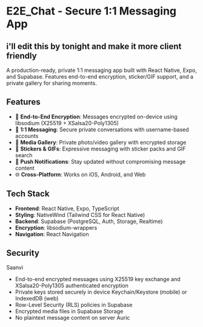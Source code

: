 # E2E_Chat - Secure 1:1 Messaging App
## i'll edit this by tonight and make it more client friendly

A production-ready, private 1:1 messaging app built with React Native, Expo, and Supabase. Features end-to-end encryption, sticker/GIF support, and a private gallery for sharing moments.

## Features

- 🔐 **End-to-End Encryption**: Messages encrypted on-device using libsodium (X25519 + XSalsa20-Poly1305)
- 💬 **1:1 Messaging**: Secure private conversations with username-based accounts
- 📸 **Media Gallery**: Private photo/video gallery with encrypted storage
- 🎨 **Stickers & GIFs**: Expressive messaging with sticker packs and GIF search
- 🔔 **Push Notifications**: Stay updated without compromising message content
- 🌐 **Cross-Platform**: Works on iOS, Android, and Web

## Tech Stack

- **Frontend**: React Native, Expo, TypeScript
- **Styling**: NativeWind (Tailwind CSS for React Native)
- **Backend**: Supabase (PostgreSQL, Auth, Storage, Realtime)
- **Encryption**: libsodium-wrappers
- **Navigation**: React Navigation

## Security
Saanvi
- End-to-end encrypted messages using X25519 key exchange and XSalsa20-Poly1305 authenticated encryption
- Private keys stored securely in device Keychain/Keystore (mobile) or IndexedDB (web)
- Row-Level Security (RLS) policies in Supabase
- Encrypted media files in Supabase Storage
- No plaintext message content on server
Auric
